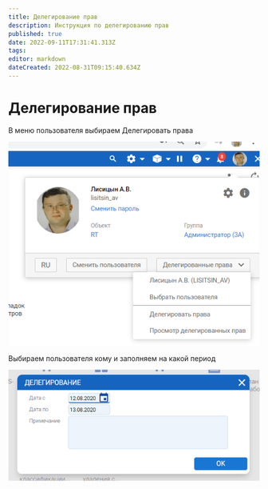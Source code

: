 ```yaml
---
title: Делегирование прав
description: Инструкция по делегированию прав
published: true
date: 2022-09-11T17:31:41.313Z
tags: 
editor: markdown
dateCreated: 2022-08-31T09:15:40.634Z
---
```


# Делегирование прав

В меню пользователя выбираем Делегировать права

![](<../../../assets/image (521).png>)

Выбираем пользователя кому и заполняем на какой период

![](<../../../assets/image (189).png>)
